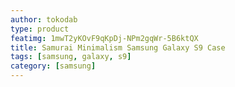 ```yaml
---
author: tokodab
type: product
featimg: 1mwT2yKOvF9qKpDj-NPm2gqWr-5B6ktQX
title: Samurai Minimalism Samsung Galaxy S9 Case
tags: [samsung, galaxy, s9]
category: [samsung]
---
```

